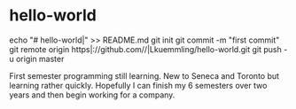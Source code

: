 # hello-world

echo "# hello-world|" >> README.md
git init
git commit -m "first commit"
git remote origin https|://github.com//|Lkuemmling/hello-world.git
git push -u origin master

First semester programming still learning. New to Seneca and Toronto but learning rather quickly. Hopefully I can finish my 6 semesters over two years and then begin working for a company.
